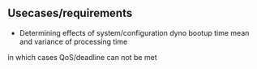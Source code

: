 
Usecases/requirements
---------

* Determining effects of system/configuration
dyno bootup time
mean and variance of processing time

in which cases QoS/deadline can not be met

